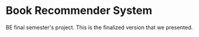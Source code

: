 # Book Recommender System
BE final semester's project. This is the finalized version that we presented.
